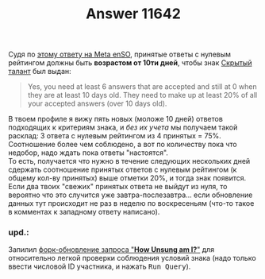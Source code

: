 ﻿---
title: "Answer 11642"
se.owner.user_id: 288409
se.owner.display_name: "yar85"
se.owner.link: "https://ru.meta.stackoverflow.com/users/288409/yar85"
se.answer_id: 11642
se.question_id: 11637
se.post_type: answer
se.is_accepted: True
---
<p>Судя по <a href="https://meta.stackoverflow.com/q/261690/12506088">этому ответу на Meta enSO</a>, принятые ответы с нулевым рейтингом должны быть <strong>возрастом от 10ти дней</strong>, чтобы знак <a href="https://ru.stackoverflow.com/help/badges/50/tenacious">Скрытый талант</a> был выдан:</p>
<blockquote>
<p>Yes, you need at least 6 answers that are accepted and still at 0 when they are at least 10 days old. They need to make up at least 20% of all your accepted answers (over 10 days old).</p>
</blockquote>
<p>В твоем профиле я вижу пять новых (моложе 10 дней) ответов подходящих к критериям знака, и <em>без их учета</em> мы получаем такой расклад: 3 ответа с нулевым рейтингом из 4 принятых = 75%. Соотношение более чем соблюдено, а вот по количеству пока что недобор, надо ждать пока ответы &quot;настоятся&quot;.<br />
То есть, получается что нужно в течение следующих нескольких дней сдержать соотношение принятых ответов с нулевым рейтингом (к общему кол-ву принятых) выше отметки 20%, и тогда знак появится. Если два твоих &quot;свежих&quot; принятых ответа не выйдут из нуля, то вероятно что это случится уже завтра-послезавтра... если обновление данных тут происходит не раз в неделю по воскресеньям (что-то такое в комментах к западному ответу написано).</p>
<h3>upd.:</h3>
<p>Запилил <a href="https://data.stackexchange.com/ru/query/1442947/how-unsung-am-i-count-answers-over-10-days-old" rel="nofollow noreferrer">форк-обновление запроса &quot;<strong>How Unsung am I?</strong>&quot;</a> для относительно легкой проверки соблюдения условий знака (надо только ввести числовой ID участника, и нажать <kbd>Run Query</kbd>).</p>
